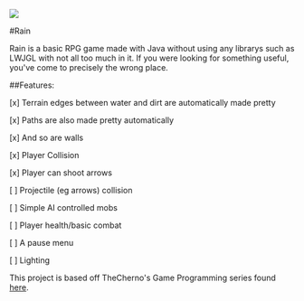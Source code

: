 ![](http://imgur.com/wKaJcXB.png)

#Rain

Rain is a basic RPG game made with Java without using any librarys such as LWJGL with not all too much in it.
If you were looking for something useful, you've come to precisely the wrong place.

##Features:

[x] Terrain edges between water and dirt are automatically made pretty

[x] Paths are also made pretty automatically

[x] And so are walls

[x] Player Collision

[x] Player can shoot arrows

[ ] Projectile (eg arrows) collision

[ ] Simple AI controlled mobs

[ ] Player health/basic combat

[ ] A pause menu

[ ] Lighting

This project is based off TheCherno's Game Programming series found [here](https://www.youtube.com/playlist?list=PLlrATfBNZ98eOOCk2fOFg7Qg5yoQfFAdf/).
